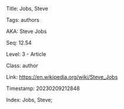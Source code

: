 Title:  Jobs, Steve

Tags:   authors

AKA:    Steve Jobs

Seq:    12.54

Level:  3 - Article

Class:  author

Link:   https://en.wikipedia.org/wiki/Steve_Jobs

Timestamp: 20230209212848

Index:  Jobs, Steve; 
